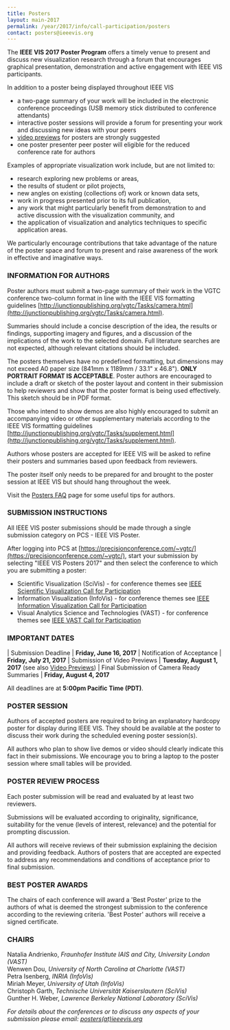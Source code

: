 ```yaml
---
title: Posters
layout: main-2017
permalink: /year/2017/info/call-participation/posters
contact: posters@ieeevis.org
---
```


The **IEEE VIS 2017 Poster Program** offers a timely venue to present
and discuss new visualization research through a forum that encourages
graphical presentation, demonstration and active engagement with IEEE
VIS participants.

In addition to a poster being displayed throughout IEEE VIS

* a two-page summary of your work will be included in the electronic
  conference proceedings (USB memory stick distributed to conference
  attendants)
* interactive poster sessions will provide a forum for presenting your
  work and discussing new ideas with your peers
* [video previews](/year/2017/info/presenter-information/video-previews)
  for posters are strongly suggested
* one poster presenter peer poster will eligible for the reduced
  conference rate for authors

Examples of appropriate visualization work include, but are not limited to:

* research exploring new problems or areas,
* the results of student or pilot projects,
* new angles on existing (collections of) work or known data sets,
* work in progress presented prior to its full publication,
* any work that might particularly benefit from demonstration to and
  active discussion with the visualization community, and
* the application of visualization and analytics techniques to
  specific application areas.

We particularly encourage contributions that take advantage of the nature
of the poster space and forum to present and raise awareness of the work
in effective and imaginative ways.

### INFORMATION FOR AUTHORS

Poster authors must submit a two-page summary of their work in the
VGTC conference two-column format in line with the IEEE VIS formatting
guidelines
[http://junctionpublishing.org/vgtc/Tasks/camera.html](http://junctionpublishing.org/vgtc/Tasks/camera.html).

Summaries should include a concise description of the idea, the
results or findings, supporting imagery and figures, and a discussion
of the implications of the work to the selected domain. Full
literature searches are not expected, although relevant citations
should be included.

The posters themselves have no predefined formatting, but dimensions
may not exceed A0 paper size (841mm x 1189mm / 33.1" x 46.8"). **ONLY
PORTRAIT FORMAT IS ACCEPTABLE**. Poster authors are encouraged to
include a draft or sketch of the poster layout and content in their
submission to help reviewers and show that the poster format is being
used effectively. This sketch should be in PDF format.

Those who intend to show demos are also highly encouraged to submit an
accompanying video or other supplementary materials according to the
IEEE VIS formatting guidelines
[http://junctionpublishing.org/vgtc/Tasks/supplement.html](http://junctionpublishing.org/vgtc/Tasks/supplement.html).

Authors whose posters are accepted for IEEE VIS will be asked to
refine their posters and summaries based upon feedback from reviewers.

The poster itself only needs to be prepared for and brought to the
poster session at IEEE VIS but should hang throughout the week.

Visit the [Posters FAQ](/year/2017/info/call-participation/posters-faq) page for some useful tips for authors.

### SUBMISSION INSTRUCTIONS

All IEEE VIS poster submissions should be made through a single
submission category on PCS - IEEE VIS Poster.

After logging into PCS at [https://precisionconference.com/~vgtc/](https://precisionconference.com/~vgtc/), start your submission by selecting "IEEE VIS Posters 2017" and then select the conference to which you are submitting a poster:

* Scientific Visualization (SciVis) - for conference themes see [IEEE
  Scientific Visualization Call for Participation](/year/2017/info/call-participation/scivis-papers)
* Information Visualization (InfoVis) - for conference themes see [IEEE
  Information Visualization Call for Participation](/year/2017/info/call-participation/infovis-papers)
* Visual Analytics Science and Technologies (VAST) - for conference
  themes see
  [IEEE VAST Call for Participation](/year/2017/info/call-participation/vast-papers)


### IMPORTANT DATES


| Submission Deadline				| **Friday, June 16, 2017**
| Notification of Acceptance			| **Friday, July 21, 2017**
| Submission of Video Previews			| **Tuesday, August 1, 2017** (see also [Video Previews](/year/2017/info/presenter-information/video-previews))
| Final Submission of Camera Ready Summaries	| **Friday, August 4, 2017**

All deadlines are at **5:00pm Pacific Time (PDT)**.

### POSTER SESSION

Authors of accepted posters are required to bring an explanatory hardcopy poster for display during IEEE VIS. They should be available at the poster to discuss their work during the scheduled evening poster session(s).

All authors who plan to show live demos or video should clearly indicate this fact in their submissions. We encourage you to bring a laptop to the poster session where small tables will be provided.

### POSTER REVIEW PROCESS

Each poster submission will be read and evaluated by at least two reviewers.

Submissions will be evaluated according to originality, significance, suitability for the venue (levels of interest, relevance) and the potential for prompting discussion.

All authors will receive reviews of their submission explaining the decision and providing feedback. Authors of posters that are accepted are expected to address any recommendations and conditions of acceptance prior to final submission.

### BEST POSTER AWARDS

The chairs of each conference will award a 'Best Poster' prize to the authors of what is deemed the strongest submission to the conference according to the reviewing criteria. 'Best Poster' authors will receive a signed certificate.

### CHAIRS

Natalia Andrienko, *Fraunhofer Institute IAIS and City, University London (VAST)*  
Wenwen Dou, *University of North Carolina at Charlotte (VAST)*  
Petra Isenberg, *INRIA  (InfoVis)*  
Miriah Meyer, *University of Utah (InfoVis)*  
Christoph Garth, *Technische Universität Kaiserslautern (SciVis)*  
Gunther H. Weber, *Lawrence Berkeley National Laboratory (SciVis)*

*For details about the conferences or to discuss any aspects of your submission please email: [posters(at)ieeevis.org](mailto:posters@ieeevis.org)*
